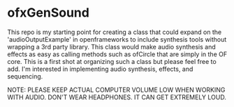 # ofxGenSound
This repo is my starting point for creating a class that could expand on the 'audioOutputExample' in openframeworks to include synthesis tools without wrapping a 3rd party library. This class would make audio synthesis and effects as easy as calling methods such as ofCircle that are simply in the OF core. This is a first shot at organizing such a class but please feel free to add. I'm interested in implementing audio synthesis, effects, and sequencing.  

NOTE: PLEASE KEEP ACTUAL COMPUTER VOLUME LOW WHEN WORKING WITH AUDIO. DON'T WEAR HEADPHONES. IT CAN GET EXTREMELY LOUD.
